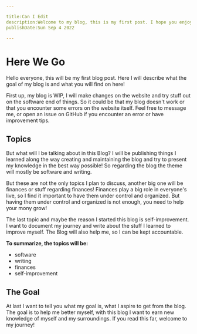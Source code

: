 ```yaml
---

title:Can I Edit
description:Welcome to my blog, this is my first post. I hope you enjoy.
publishDate:Sun Sep 4 2022

---
```


# Here We Go
Hello everyone,
this will be my first blog post. Here I will describe what the goal of my blog is and what you will find on here!

First up, my blog is WIP, I will make changes on the website and try stuff out on the software end of things.
So it could be that my blog doesn't work or that you encounter some errors on the website itself.
Feel free to message me, or open an issue on GitHub if you encounter an error or have improvement tips.


## Topics
But what will I be talking about in this Blog?
I will be publishing things I learned along the way creating and maintaining the blog and try to present my knowledge in the best way possible! So regarding the blog the theme will mostly be software and writing.

But these are not the only topics I plan to discuss, another big one will be finances or stuff regarding finances!
Finances play a big role in everyone's live, so I find it important to have them under control and organized.
But having them under control and organized is not enough, you need to help your mony grow!

The last topic and maybe the reason I started this blog is self-improvement.
I want to document my journey and write about the stuff I learned to improve myself.
The Blog will also help me, so I can be kept accountable.

**To summarize, the topics will be:**
- software
- writing
- finances
- self-improvement

## The Goal
At last I want to tell you what my goal is, what I aspire to get from the blog.
The goal is to help me better myself, with this blog I want to earn new knowledge of myself and my surroundings.
If you read this far, welcome to my journey! 






